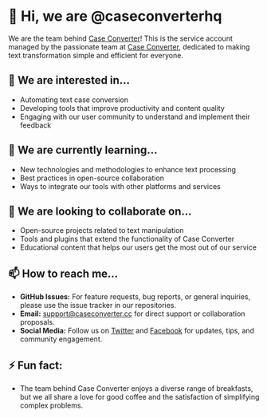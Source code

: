 # 👋 Hi, we are @caseconverterhq

We are the team behind [Case Converter](https://caseconverter.cc/)! This is the service account managed by the passionate team at [Case Converter](https://github.com/caseconverter), dedicated to making text transformation simple and efficient for everyone.

## 👀 We are interested in...

- Automating text case conversion
- Developing tools that improve productivity and content quality
- Engaging with our user community to understand and implement their feedback

## 🌱 We are currently learning...

- New technologies and methodologies to enhance text processing
- Best practices in open-source collaboration
- Ways to integrate our tools with other platforms and services

## 💞️ We are looking to collaborate on...

- Open-source projects related to text manipulation
- Tools and plugins that extend the functionality of Case Converter
- Educational content that helps our users get the most out of our service

## 📫 How to reach me...

- **GitHub Issues:** For feature requests, bug reports, or general inquiries, please use the issue tracker in our repositories.
- **Email:** [support@caseconverter.cc](mailto:support@caseconverter.cc) for direct support or collaboration proposals.
- **Social Media:** Follow us on [Twitter](https://twitter.com/CaseConverterCC) and [Facebook](https://www.facebook.com/caseconvertercc) for updates, tips, and community engagement.

## ⚡ Fun fact:

- The team behind Case Converter enjoys a diverse range of breakfasts, but we all share a love for good coffee and the satisfaction of simplifying complex problems.
